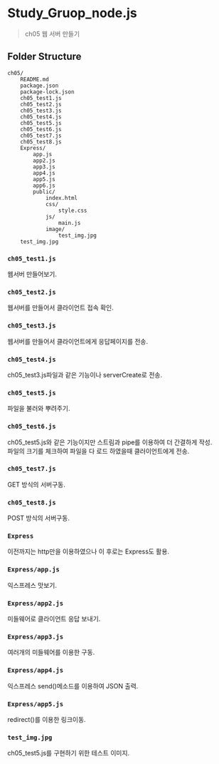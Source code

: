 # Study_Gruop_node.js

> ch05 웹 서버 만들기

## Folder Structure

```
ch05/
	README.md
	package.json
	package-lock.json
	ch05_test1.js
	ch05_test2.js
	ch05_test3.js
	ch05_test4.js
	ch05_test5.js
	ch05_test6.js
	ch05_test7.js
	ch05_test8.js
	Express/
		app.js
		app2.js
		app3.js
		app4.js
		app5.js
		app6.js
		public/
			index.html
			css/
				style.css
			js/
				main.js
			image/
				test_img.jpg
	test_img.jpg
```

### `ch05_test1.js`
웹서버 만들어보기.

### `ch05_test2.js`
웹서버를 만들어서 클라이언트 접속 확인.

### `ch05_test3.js`
웹서버를 만들어서 클라이언트에게 응답페이지를 전송.

### `ch05_test4.js`
ch05_test3.js파일과 같은 기능이나 serverCreate로 전송.

### `ch05_test5.js`
파일을 불러와 뿌려주기.

### `ch05_test6.js`
ch05_test5.js와 같은 기능이지만 스트림과 pipe를 이용하여 더 간결하게 작성. <br>
파일의 크기를 체크하여 파일을 다 로드 하였을때 클러이언트에게 전송.

### `ch05_test7.js`
GET 방식의 서버구동.

### `ch05_test8.js`
POST 방식의 서버구동.

### `Express`
이전까지는 http만을 이용하였으나 이 후로는 Express도 활용.

### `Express/app.js`
익스프레스 맛보기.

### `Express/app2.js`
미들웨어로 클라이언트 응답 보내기.

### `Express/app3.js`
여러개의 미들웨어를 이용한 구동.

### `Express/app4.js`
익스프레스 send()메소드를 이용하여 JSON 출력.

### `Express/app5.js`
redirect()를 이용한 링크이동.

### `test_img.jpg`
ch05_test5.js를 구현하기 위한 테스트 이미지.
